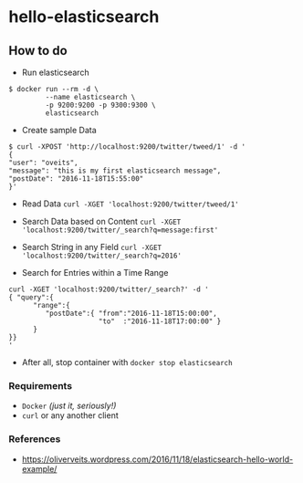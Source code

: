 # hello-elasticsearch

## How to do

- Run elasticsearch

```shell
$ docker run --rm -d \
         --name elasticsearch \
         -p 9200:9200 -p 9300:9300 \
         elasticsearch
```

- Create sample Data

```shell
$ curl -XPOST 'http://localhost:9200/twitter/tweed/1' -d '
{
"user": "oveits",
"message": "this is my first elasticsearch message",
"postDate": "2016-11-18T15:55:00"
}'
```

- Read Data `curl -XGET 'localhost:9200/twitter/tweed/1'`
- Search Data based on Content `curl -XGET 'localhost:9200/twitter/_search?q=message:first'`
- Search String in any Field `curl -XGET 'localhost:9200/twitter/_search?q=2016'`

- Search for Entries within a Time Range
```shell
curl -XGET 'localhost:9200/twitter/_search?' -d '
{ "query":{
      "range":{
         "postDate":{ "from":"2016-11-18T15:00:00",
                      "to"  :"2016-11-18T17:00:00" }
      }
}}
'
```

- After all, stop container with `docker stop elasticsearch`

### Requirements

- `Docker` _(just it, seriously!)_
- `curl` or any another client

### References

- https://oliverveits.wordpress.com/2016/11/18/elasticsearch-hello-world-example/
